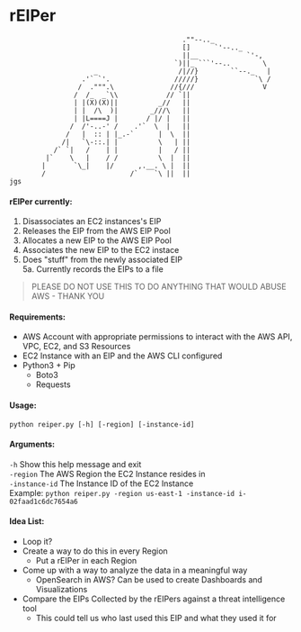 # rEIPer
```
                                           .""--.._
                                           []      `'--.._
                                           ||__            `'-,
                                         `)||_ ```'--..        \
                     _                    /|//}        ``--._   |
                  .'` `'.                /////}              `\ /
                 /  .""".\              //{///                 V
                /  /_  _`\\            // `||
                | |(X)(X)||          _//   ||
                | |  /\  )|        _///\   ||
                | |L====J |       / |/ |   ||    
               /  /'-..-' /    .'`  \  |   ||   
              /   |  :: | |_.-`      |  \  ||   
             /|   `\-::.| |          \   | ||      
           /` `|   /    | |          |   / ||
         |`    \   |    / /          \  |  ||
        |       `\_|    |/      ,.__. \ |  ||
        /                     /`    `\ ||  ||
jgs
```
  
#### rEIPer currently:
1. Disassociates an EC2 instances's EIP
2. Releases the EIP from the AWS EIP Pool
3. Allocates a new EIP to the AWS EIP Pool
4. Associates the new EIP to the EC2 instace
5. Does "stuff" from the newly associated EIP  
  5a. Currently records the EIPs to a file

> PLEASE DO NOT USE THIS TO DO ANYTHING THAT WOULD ABUSE AWS - THANK YOU 
  
#### Requirements:
* AWS Account with appropriate permissions to interact with the AWS API, VPC, EC2, and S3 Resources
* EC2 Instance with an EIP and the AWS CLI configured
* Python3 + Pip
  * Boto3
  * Requests
   
#### Usage:  
`python reiper.py [-h] [-region] [-instance-id]`  

#### Arguments:
`-h` Show this help message and exit  
`-region` The AWS Region the EC2 Instance resides in  
`-instance-id` The Instance ID of the EC2 Instance  
Example: `python reiper.py -region us-east-1 -instance-id i-02faad1c6dc7654a6`
  
#### Idea List:
* Loop it?
* Create a way to do this in every Region
  * Put a rEIPer in each Region
* Come up with a way to analyze the data in a meaningful way
  * OpenSearch in AWS? Can be used to create Dashboards and Visualizations
* Compare the EIPs Collected by the rEIPers against a threat intelligence tool
  * This could tell us who last used this EIP and what they used it for
